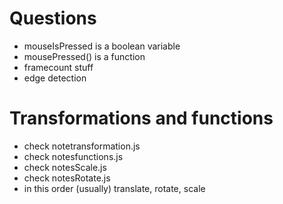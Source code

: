 # Questions
* mouseIsPressed is a boolean variable
* mousePressed() is a function
* framecount stuff
* edge detection

# Transformations and functions
* check notetransformation.js
* check notesfunctions.js
* check notesScale.js
* check notesRotate.js
* in this order (usually) translate, rotate, scale
